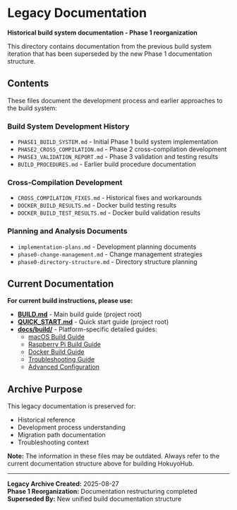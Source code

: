# Legacy Documentation

**Historical build system documentation - Phase 1 reorganization**

This directory contains documentation from the previous build system iteration that has been superseded by the new Phase 1 documentation structure.

## Contents

These files document the development process and earlier approaches to the build system:

### Build System Development History
- `PHASE1_BUILD_SYSTEM.md` - Initial Phase 1 build system implementation
- `PHASE2_CROSS_COMPILATION.md` - Phase 2 cross-compilation development  
- `PHASE3_VALIDATION_REPORT.md` - Phase 3 validation and testing results
- `BUILD_PROCEDURES.md` - Earlier build procedure documentation

### Cross-Compilation Development
- `CROSS_COMPILATION_FIXES.md` - Historical fixes and workarounds
- `DOCKER_BUILD_RESULTS.md` - Docker build testing results
- `DOCKER_BUILD_TEST_RESULTS.md` - Docker build validation results

### Planning and Analysis Documents
- `implementation-plans.md` - Development planning documents
- `phase0-change-management.md` - Change management strategies
- `phase0-directory-structure.md` - Directory structure planning

## Current Documentation

**For current build instructions, please use:**

- **[BUILD.md](../../BUILD.md)** - Main build guide (project root)
- **[QUICK_START.md](../../QUICK_START.md)** - Quick start guide (project root)
- **[docs/build/](../build/)** - Platform-specific detailed guides:
  - [macOS Build Guide](../build/macos.md)
  - [Raspberry Pi Build Guide](../build/raspberry-pi.md)
  - [Docker Build Guide](../build/docker.md)
  - [Troubleshooting Guide](../build/troubleshooting.md)
  - [Advanced Configuration](../build/advanced.md)

## Archive Purpose

This legacy documentation is preserved for:
- Historical reference
- Development process understanding
- Migration path documentation
- Troubleshooting context

**Note:** The information in these files may be outdated. Always refer to the current documentation structure above for building HokuyoHub.

---

**Legacy Archive Created:** 2025-08-27  
**Phase 1 Reorganization:** Documentation restructuring completed  
**Superseded By:** New unified build documentation structure